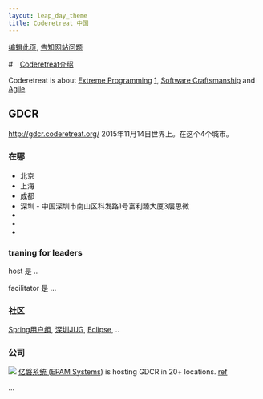 ```yaml
---
layout: leap_day_theme
title: Coderetreat 中国
---
```


[编辑此页](https://github.com/coderetreat-china/coderetreat-china.github.io/edit/master/index.md),
[告知网站问题](https://github.com/coderetreat-china/coderetreat-china.github.io/issues)

#　[Coderetreat介绍](http://coderetreat.org/)

Coderetreat is about [Extreme Programming](http://www.extremeprogramming.org/) [1](https://zh.wikipedia.org/wiki/%E6%9E%81%E9%99%90%E7%BC%96%E7%A8%8B), [Software Craftsmanship](http://manifesto.softwarecraftsmanship.org/#/zh-cn) and [Agile](https://zh.wikipedia.org/wiki/%E6%95%8F%E6%8D%B7%E8%BD%AF%E4%BB%B6%E5%BC%80%E5%8F%91)

## GDCR

<http://gdcr.coderetreat.org/> 2015年11月14日世界上。在这个4个城市。

### 在哪

- 北京
- 上海
- 成都
- 深圳 - 中国深圳市南山区科发路1号富利臻大厦3层思微
-
-
-

### traning for leaders

host 是 ..

facilitator 是 ...



### 社区

[Spring用户组](http://springioug.com/), [深圳JUG](http://szjug.github.io/), [Eclipse](http://www.eclipsechina.org/), ..

### 公司

![](http://szjug.github.io/images/logo/epam-logo.png)
[亿磐系统 (EPAM Systems)](http://www.epam.com) is hosting GDCR in 20+ locations.
 [ref](http://coderetreat.org/group/facilitators/forum/topics/epam-systems-will-host-gdcr-in-20-cities)
 
 ...
 
